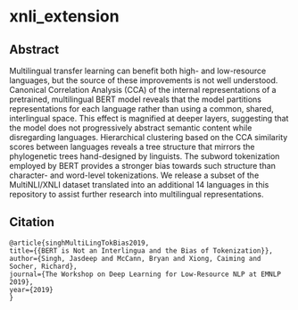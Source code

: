 # xnli_extension

## Abstract
Multilingual transfer learning can benefit both high- and low-resource languages, but the source of these improvements is not well understood.
Canonical Correlation Analysis (CCA) of the internal representations of a pretrained, multilingual BERT model reveals that the model partitions representations for each language rather than using a common, shared, interlingual space.
This effect is magnified at deeper layers, suggesting that the model does not progressively abstract semantic content while disregarding languages.
Hierarchical clustering based on the CCA similarity scores between languages reveals a tree structure that mirrors the phylogenetic trees hand-designed by linguists.
The subword tokenization employed by BERT provides a stronger bias towards such structure than character- and word-level tokenizations.
We release a subset of the MultiNLI/XNLI dataset translated into an additional 14 languages in this repository to assist further research into multilingual representations.

## Citation
```
@article{singhMultiLingTokBias2019,
title={{BERT is Not an Interlingua and the Bias of Tokenization}},
author={Singh, Jasdeep and McCann, Bryan and Xiong, Caiming and Socher, Richard},
journal={The Workshop on Deep Learning for Low-Resource NLP at EMNLP 2019},
year={2019}
}
```
